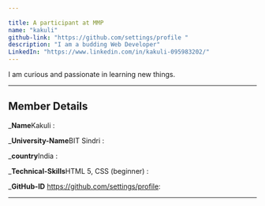 ```yaml
---
                                                     
title: A participant at MMP
name: "kakuli"
github-link: "https://github.com/settings/profile "
description: "I am a budding Web Developer"
LinkedIn: "https://www.linkedin.com/in/kakuli-095983202/"
---
```


I am curious and passionate in learning new things.

---


## Member Details

_**Name**Kakuli :

_**University-Name**BIT Sindri : 

_**country**India :
 
_**Technical-Skills**HTML 5, CSS (beginner) :

_**GitHub-ID** https://github.com/settings/profile:  

---
